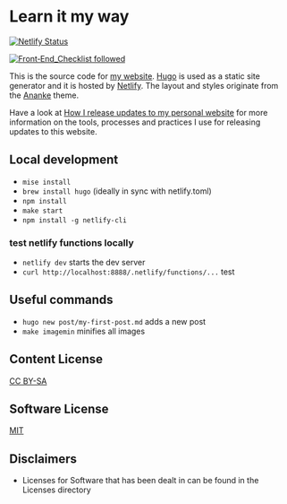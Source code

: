 # Learn it my way

[![Netlify Status](https://api.netlify.com/api/v1/badges/1bd82c76-3450-45aa-b7b4-cf16ea67e647/deploy-status)](https://app.netlify.com/sites/learnitmyway/deploys)

[![Front‑End_Checklist followed](https://img.shields.io/badge/Front‑End_Checklist-followed-brightgreen.svg)](https://github.com/thedaviddias/Front-End-Checklist/)

This is the source code for [my website](https://www.learnitmyway.com).
[Hugo](https://gohugo.io/) is used as a static site generator and it is hosted by [Netlify](https://www.netlify.com/).
The layout and styles originate from the [Ananke](https://github.com/budparr/gohugo-theme-ananke) theme.

Have a look at [How I release updates to my personal website](https://www.learnitmyway.com/how-i-release-updates-to-my-personal-website/) for more information on the tools, processes and practices I use for releasing updates to this website.

## Local development

- `mise install`
- `brew install hugo` (ideally in sync with netlify.toml)
- `npm install`
- `make start`
- `npm install -g netlify-cli`

### test netlify functions locally

- `netlify dev` starts the dev server
- `curl http://localhost:8888/.netlify/functions/...` test 

## Useful commands

- `hugo new post/my-first-post.md` adds a new post
- `make imagemin` minifies all images

## Content License

[CC BY-SA](http://creativecommons.org/licenses/by-sa/4.0/)

## Software License

[MIT](https://opensource.org/licenses/MIT)

## Disclaimers

- Licenses for Software that has been dealt in can be found in the Licenses directory